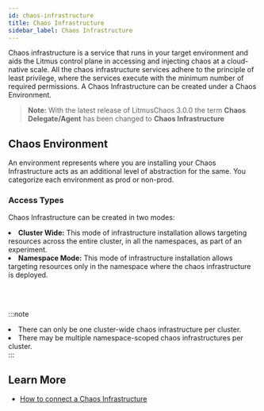 ```yaml
---
id: chaos-infrastructure
title: Chaos Infrastructure
sidebar_label: Chaos Infrastructure
---
```


Chaos infrastructure is a service that runs in your target environment and aids the Litmus control plane in accessing and injecting chaos at a cloud-native scale. All the chaos infrastructure services adhere to the principle of least privilege, where the services execute with the minimum number of required permissions. A Chaos Infrastructure can be created under a Chaos Environment.

> **Note:** With the latest release of LitmusChaos 3.0.0 the term **Chaos Delegate/Agent** has been changed to **Chaos Infrastructure**

## Chaos Environment

An environment represents where you are installing your Chaos Infrastructure acts as an additional level of abstraction for the same. You categorize each environment as prod or non-prod.

### Access Types

Chaos Infrastructure can be created in two modes:

<li><b>Cluster Wide:</b> This mode of infrastructure installation allows targeting resources across the entire cluster, in all the namespaces, as part of an experiment.</li> 
<li><b>Namespace Mode:</b> This mode of infrastructure installation allows targeting resources only in the namespace where the chaos infrastructure is deployed.</li>

<br/><br/>

:::note

 <li>There can only be one cluster-wide chaos infrastructure per cluster.</li>
 <li>There may be multiple namespace-scoped chaos infrastructures per cluster.</li>
:::

## Learn More

- [How to connect a Chaos Infrastructure](../user-guides/chaos-infrastructure-installation.md)
